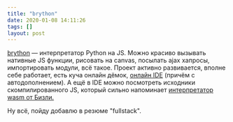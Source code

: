 ```yaml
---
title: "brython"
date: 2020-01-08 14:11:26
tags: []
layout: post
---
```


[brython](http://www.brython.info/index.html) — интерпретатор Python на JS. Можно красиво вызывать нативные JS функции, рисовать на canvas, посылать ajax хапросы, импортировать модули, всё такое. Проект активно развивается, вполне себе работает, есть куча онлайн дёмок, [онлайн IDE](http://www.brython.info/tests/editor.html?lang=en) (причём с автодополнением).  А ещё в IDE можно посмотреть исходники скомпилированного JS, который сильно напоминает [интерпретатор wasm от Бизли.](https://t.me/itgram_channel/378)

Ну всё, пойду добавлю в резюме "fullstack".

